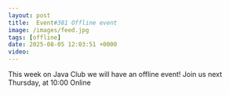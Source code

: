 ```yaml
---
layout: post
title:  Event#381 Offline event
image: /images/feed.jpg
tags: [offline]
date: 2025-08-05 12:03:51 +0000
video: 
---
```


This week on Java Club we will have an offline event!
Join us next Thursday, at 10:00 Online
